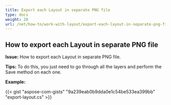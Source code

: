 ```yaml
---
title: Export each Layout in separate PNG file
type: docs
weight: 20
url: /net/how-to/work-with-layout/export-each-layout-in-separate-png-file
---
```



## **How to export each Layout in separate PNG file**

**Issue:** How to export each Layout in separate PNG file.

**Tips:** To do this, you just need to go through all the layers and perform the Save method on each one.

**Example:**

{{< gist "aspose-com-gists" "9a239eab0b9dda0e1c54be533ea399bb" "export-layout.cs" >}}